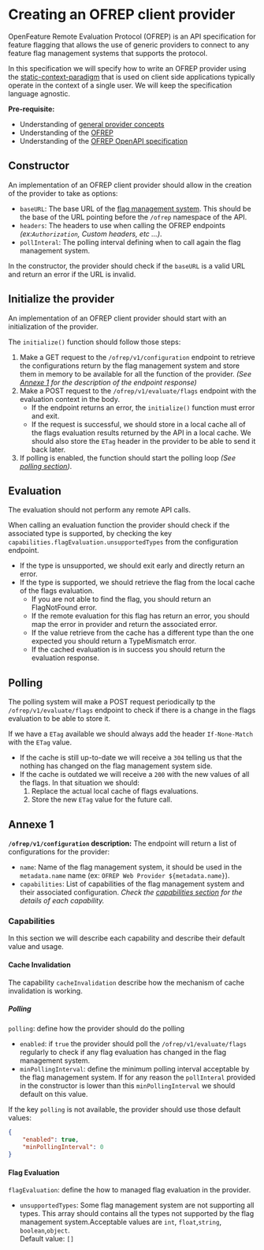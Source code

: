 # Creating an OFREP client provider

OpenFeature Remote Evaluation Protocol (OFREP) is an API specification for feature flagging that allows the use of generic providers to connect to any feature flag management systems that supports the protocol.

In this specification we will specify how to write an OFREP provider using the [static-context-paradigm](https://openfeature.dev/specification/glossary/#static-context-paradigm) that is used on client side applications typically operate in the context of a single user. 
We will keep the specification language agnostic.

**Pre-requisite:**
- Understanding of [general provider concepts](https://openfeature.dev/docs/reference/concepts/provider/)
- Understanding of the [OFREP](../../README.md)
- Understanding of the [OFREP OpenAPI specification](../../service/openapi.yaml)


## Constructor
An implementation of an OFREP client provider should allow in the creation of the provider to take as options:
- `baseURL`: The base URL of the [flag management system](https://openfeature.dev/specification/glossary#flag-management-system). This should be the base of the URL pointing before the `/ofrep` namespace of the API.
- `headers`: The headers to use when calling the OFREP endpoints *(ex:`Authorization`, Custom headers, etc ...)*.
- `pollInteral`: The polling interval defining when to call again the flag management system.

In the constructor, the provider should check if the `baseURL` is a valid URL and return an error if the URL is invalid.

## Initialize the provider
An implementation of an OFREP client provider should start with an initialization of the provider.

The `initialize()` function should follow those steps:
1. Make a GET request to the `/ofrep/v1/configuration` endpoint to retrieve the configurations return by the flag management system and store them in memory to be available for all the function of the provider. *(See [Annexe 1](#annexe-1) for the description of the endpoint response)*
2. Make a POST request to the `/ofrep/v1/evaluate/flags` endpoint with the evaluation context in the body.  
   - If the endpoint returns an error, the `initialize()` function must error and exit.  
   - If the request is successful, we should store in a local cache all of the flags evaluation results returned by the API in a local cache. We should also store the `ETag` header in the provider to be able to send it back later.
3. If polling is enabled, the function should start the polling loop *(See [polling section](#polling))*.

## Evaluation
The evaluation should not perform any remote API calls.

When calling an evaluation function the provider should check if the associated type is supported, by checking the key `capabilities.flagEvaluation.unsupportedTypes` from the configuration endpoint.
- If the type is unsupported, we should exit early and directly return an error.
- If the type is supported, we should retrieve the flag from the local cache of the flags evaluation.
  - If you are not able to find the flag, you should return an FlagNotFound error.
  - If the remote evaluation for this flag has return an error, you should map the error in provider and return the associated error.
  - If the value retrieve from the cache has a different type than the one expected you should return a TypeMismatch error.
  - If the cached evaluation is in success you should return the evaluation response.

## Polling
The polling system will make a POST request periodically tp the `/ofrep/v1/evaluate/flags` endpoint to check if there is a change in the flags evaluation to be able to store it.

If we have a `ETag` available we should always add the header `If-None-Match` with the `ETag` value.
- If the cache is still up-to-date we will receive a `304` telling us that the nothing has changed on the flag management system side.
- If the cache is outdated we will receive a `200` with the new values of all the flags. In that situation we should:
  1. Replace the actual local cache of flags evaluations.
  2. Store the new `ETag` value for the future call.


## Annexe 1
**`/ofrep/v1/configuration` description:**
The endpoint will return a list of configurations for the provider:
- `name`: Name of the flag management system, it should be used in the `metadata.name` name (ex: `OFREP Web Provider ${metadata.name}`).
- `capabilities`: List of capabilities of the flag management system and their associated configuration. *Check the [capabilities section](#capabilities) for the details of each capability.*

### Capabilities
In this section we will describe each capability and describe their default value and usage.

#### Cache Invalidation
The capability `cacheInvalidation` describe how the mechanism of cache invalidation is working.

##### Polling
`polling`: define how the provider should do the polling

- `enabled`: if `true` the provider should poll the `/ofrep/v1/evaluate/flags` regularly to check if any flag evaluation has changed in the flag management system.
- `minPollingInterval`: define the minimum polling interval acceptable by the flag management system. If for any reason the `pollInteral` provided in the constructor is lower than this `minPollingInterval` we should default on this value.

If the key `polling` is not available, the provider should use those default values:
```json
{
    "enabled": true,
    "minPollingInterval": 0 
}
```

#### Flag Evaluation
`flagEvaluation`: define the how to managed flag evaluation in the provider.
- `unsupportedTypes`: Some flag management system are not supporting all types. This array should contains all the types not supported by the flag management system.Acceptable values are `int`, `float`,`string`, `boolean`,`object`.  
  Default value: `[]`